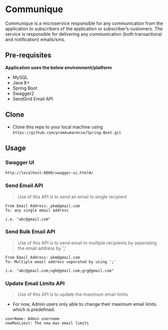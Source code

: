 # <b>Communique</b>

Communique is a microservice responsible for any communication from the application to subscribers of the application or subscriber’s customers. The service is responsible for delivering any communication (both transactional and notification) emails/sms.

## Pre-requisites

**Application uses the below environment/platform**
- MySQL
- Java 8+
- Spring Boot
- Swagger2
- SendGrid Email API

## Clone

- Clone this repo to your local machine using `https://github.com/premkumarmcse/Spring-Boot.git`

## Usage

### Swagger UI

```
http://localhost:8080/swagger-ui.html#/
```

### Send Email API

> Use of this API is to send an email to single recipient

```
From Email Address: pkm@gmail.com
To: any single email address

i.e. "abc@gmail.com"
```

### Send Bulk Email API

> Use of this API is to send email to multiple recipients by seperating the email address by ';'

```
From Email Address: pkm@gmail.com
To: Multiple email address seperated by using ';'

i.e. "abc@gmail.com;ngk@gmail.com;grg@gmail.com"
```

### Update Email Limits API

> Use of this API is to update the maximum email limits

- For now, Admin users only able to change their maximum email limits which is predefined.

```
userName: Admin username
newMaxLimit: The new max email limits
```
